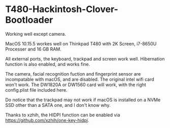 # T480-Hackintosh-Clover-Bootloader
Working well except camera.

MacOS 10.15.5 workes well on Thinkpad T480 with 2K Screen, i7-8650U Processer and 16 GB RAM.

All external ports, the keyboard, trackpad and screen work well.
Hibernation function is also enabled, and works fine.

The camera, facial recognition fuction and fingerprint sensor are incompatable with macOS, and are disabled.
The original intel wifi card won't work. The DW1820A or DW1560 card will work, with the right config.plist file included here. 

Do notice that the trackpad may not work if macOS is installed on a NVMe SSD other than a SATA one, and I don't know why.

Thanks to xzhih, the HIDPI function can be enabled via https://github.com/xzhih/one-key-hidpi.
